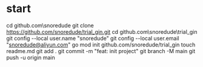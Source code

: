 # start
cd github.com\snoredude
git clone https://github.com/snoredude/trial_gin.git
cd github.com\snoredude\trial_gin
git config --local user.name "snoredude"
git config --local user.email "snoredude@aliyun.com"
go mod init github.com/snoredude/trial_gin
touch readme.md
git add .
git commit -m "feat: init project"
git branch -M main
git push -u origin main
